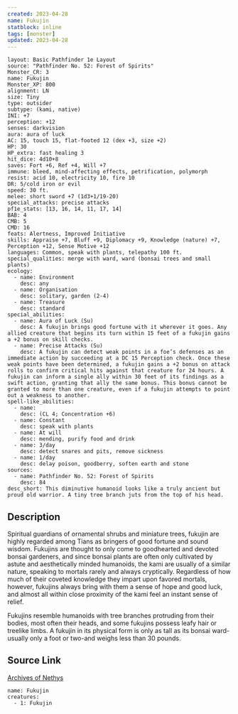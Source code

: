 ```yaml
---
created: 2023-04-28
name: Fukujin
statblock: inline
tags: [monster]
updated: 2023-04-28
---
```

```statblock
layout: Basic Pathfinder 1e Layout
source: "Pathfinder No. 52: Forest of Spirits"
Monster_CR: 3
name: Fukujin
Monster_XP: 800
alignment: LN
size: Tiny
type: outsider
subtype: (kami, native)
INI: +7
perception: +12
senses: darkvision
aura: aura of luck
AC: 15, touch 15, flat-footed 12 (dex +3, size +2)
HP: 30
HP_extra: fast healing 3
hit_dice: 4d10+8
saves: Fort +6, Ref +4, Will +7
immune: bleed, mind-affecting effects, petrification, polymorph
resist: acid 10, electricity 10, fire 10
DR: 5/cold iron or evil
speed: 30 ft.
melee: short sword +7 (1d3+1/19-20)
special_attacks: precise attacks
pf1e_stats: [13, 16, 14, 11, 17, 14]
BAB: 4
CMB: 5
CMD: 16
feats: Alertness, Improved Initiative
skills: Appraise +7, Bluff +9, Diplomacy +9, Knowledge (nature) +7, Perception +12, Sense Motive +12
languages: Common, speak with plants, telepathy 100 ft.
special_qualities: merge with ward, ward (bonsai trees and small plants)
ecology:
  - name: Environment
    desc: any
  - name: Organisation
    desc: solitary, garden (2-4)
  - name: Treasure
    desc: standard
special_abilities:
  - name: Aura of Luck (Su)
    desc: A fukujin brings good fortune with it wherever it goes. Any allied creature that begins its turn within 15 feet of a fukujin gains a +2 bonus on skill checks.
  - name: Precise Attacks (Su)
    desc: A fukujin can detect weak points in a foe’s defenses as an immediate action by succeeding at a DC 15 Perception check. Once these weak points have been determined, a fukujin gains a +2 bonus on attack rolls to confirm critical hits against that creature for 24 hours. A fukujin can inform a single ally within 30 feet of its findings as a swift action, granting that ally the same bonus. This bonus cannot be granted to more than one creature, even if a fukujin attempts to point out a weakness to another.
spell-like_abilities:
  - name:
    desc: (CL 4; Concentration +6)
  - name: Constant
    desc: speak with plants
  - name: At will
    desc: mending, purify food and drink
  - name: 3/day
    desc: detect snares and pits, remove sickness
  - name: 1/day
    desc: delay poison, goodberry, soften earth and stone
sources:
  - name: Pathfinder No. 52: Forest of Spirits
    desc: 84
desc_short: This diminutive humanoid looks like a truly ancient but proud old warrior. A tiny tree branch juts from the top of his head.
```
## Description
Spiritual guardians of ornamental shrubs and miniature trees, fukujin are highly regarded among Tians as bringers of good fortune and sound wisdom. Fukujins are thought to only come to goodhearted and devoted bonsai gardeners, and since bonsai plants are often only cultivated by astute and aesthetically minded humanoids, the kami are usually of a similar nature, speaking to mortals rarely and always cryptically. Regardless of how much of their coveted knowledge they impart upon favored mortals, however, fukujins always bring with them a sense of hope and good luck, and almost all within close proximity of the kami feel an instant sense of relief.

Fukujins resemble humanoids with tree branches protruding from their bodies, most often their heads, and some fukujins possess leafy hair or treelike limbs. A fukujin in its physical form is only as tall as its bonsai ward-usually only a foot or two-and weighs less than 30 pounds.
## Source Link
[Archives of Nethys](https://aonprd.com/MonsterDisplay.aspx?ItemName=Fukujin)
```encounter-table
name: Fukujin
creatures:
  - 1: Fukujin
```
